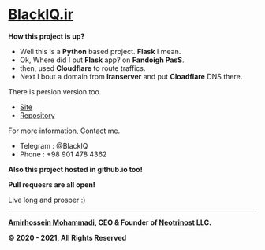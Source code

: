 # [BlackIQ.ir](https://BlackIQ.ir)

**How this project is up?**
- Well this is a **Python** based project. **Flask** I mean.
- Ok, Where did I put **Flask** app? on **Fandoigh PasS**.
- then, used **Cloudflare** to route traffics.
- Next I bout a domain from **Iranserver** and put **Cloadflare** DNS there.

There is persion version too.

- [Site](https://fa.blackiq.ir)
- [Repository](https://github.com/BlackIQ/fa.blackiq.ir)

For more information, Contact me.
- Telegram : @BlackIQ
- Phone : +98 901 478 4362

**Also this project hosted in github.io too!**

**Pull requesrs are all open!**

Live long and prosper :)

---

**[Amirhossein Mohammadi](https://linkedin.com/in/amirhosseinmohammadi), CEO & Founder of [Neotrinost](https://neotrinost.ir) LLC.**

**&copy; 2020 - 2021, All Rights Reserved**
